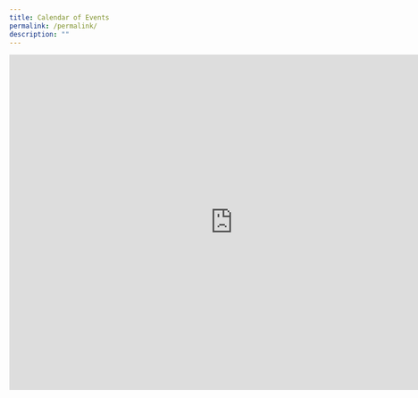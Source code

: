 ```yaml
---
title: Calendar of Events
permalink: /permalink/
description: ""
---
```



<iframe src="https://calendar.google.com/calendar/embed?src=sqps%40moe.edu.sg&ctz=Asia%2FSingapore" style="border: 0" width="800" height="600" frameborder="0" scrolling="no"></iframe>